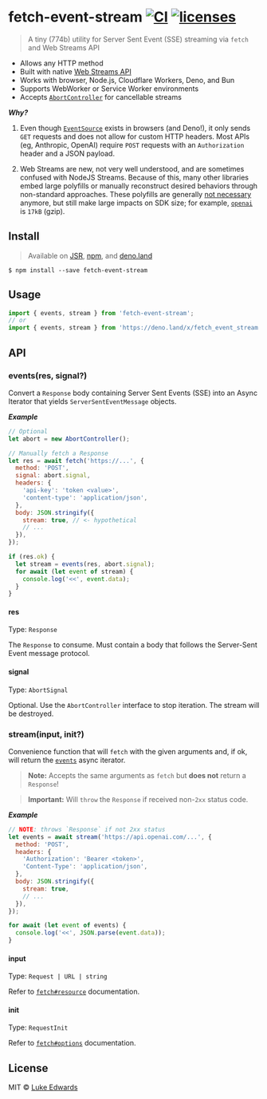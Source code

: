 <!-- deno-fmt-ignore-file -->
# fetch-event-stream [![CI](https://github.com/lukeed/fetch-event-stream/workflows/CI/badge.svg)](https://github.com/lukeed/fetch-event-stream/actions?query=workflow%3ACI) [![licenses](https://licenses.dev/b/npm/fetch-event-stream)](https://licenses.dev/npm/fetch-event-stream)

> A tiny (774b) utility for Server Sent Event (SSE) streaming via `fetch` and Web Streams API

* Allows any HTTP method
* Built with native [Web Streams API](https://developer.mozilla.org/en-US/docs/Web/API/Streams_API)
* Works with browser, Node.js, Cloudflare Workers, Deno, and Bun
* Supports WebWorker or Service Worker environments
* Accepts [`AbortController`](https://developer.mozilla.org/en-US/docs/Web/API/AbortController) for cancellable streams

***Why?***

1. Even though [`EventSource`](https://developer.mozilla.org/en-US/docs/Web/API/EventSource) exists in browsers (and Deno!), it only sends `GET` requests and does not allow for custom HTTP headers. Most APIs (eg, Anthropic, OpenAI) require `POST` requests with an `Authorization` header and a JSON payload.

2. Web Streams are new, not very well understood, and are sometimes confused with NodeJS Streams. Because of this, many other libraries embed large polyfills or manually reconstruct desired behaviors through non-standard approaches. These polyfills are generally [not necessary](https://developer.mozilla.org/en-US/docs/Web/API/Streams_API#browser_compatibility) anymore, but still make large impacts on SDK size; for example, [`openai`](https://bundlejs.com/?q=openai%404.29.2) is `17kB` (gzip).

## Install

> Available on [JSR](https://jsr.io/@lukeed/fetch-event-stream), [npm](https://www.npmjs.com/package/fetch-event-stream), and [deno.land](https://deno.land/x/fetch_event_stream)

```
$ npm install --save fetch-event-stream
```


## Usage

```ts
import { events, stream } from 'fetch-event-stream';
// or
import { events, stream } from 'https://deno.land/x/fetch_event_stream';
```


## API

### events(res, signal?)

Convert a `Response` body containing Server Sent Events (SSE) into an Async Iterator that yields
`ServerSentEventMessage` objects.

_**Example**_

```js
// Optional
let abort = new AbortController();

// Manually fetch a Response
let res = await fetch('https://...', {
  method: 'POST',
  signal: abort.signal,
  headers: {
    'api-key': 'token <value>',
    'content-type': 'application/json',
  },
  body: JSON.stringify({
    stream: true, // <- hypothetical
    // ...
  }),
});

if (res.ok) {
  let stream = events(res, abort.signal);
  for await (let event of stream) {
    console.log('<<', event.data);
  }
}
```

#### res
Type: `Response`

The `Response` to consume. Must contain a body that follows the Server-Sent Event message protocol.

#### signal
Type: `AbortSignal`

Optional. Use the `AbortController` interface to stop iteration. The stream will be destroyed.


### stream(input, init?)

Convenience function that will `fetch` with the given arguments and, if ok, will return the [`events`](#eventsres-signal) async iterator.

> **Note:** Accepts the same arguments as `fetch` but **does not** return a `Response`!

> **Important:** Will `throw` the `Response` if received non-`2xx` status code.

_**Example**_

```js
// NOTE: throws `Response` if not 2xx status
let events = await stream('https://api.openai.com/...', {
  method: 'POST',
  headers: {
    'Authorization': 'Bearer <token>',
    'Content-Type': 'application/json',
  },
  body: JSON.stringify({
    stream: true,
    // ...
  }),
});

for await (let event of events) {
  console.log('<<', JSON.parse(event.data));
}
```

#### input
Type: `Request | URL | string`

Refer to [`fetch#resource`](https://developer.mozilla.org/en-US/docs/Web/API/fetch#resource) documentation.

#### init
Type: `RequestInit`

Refer to [`fetch#options`](https://developer.mozilla.org/en-US/docs/Web/API/fetch#options) documentation.


## License

MIT © [Luke Edwards](https://lukeed.com)
